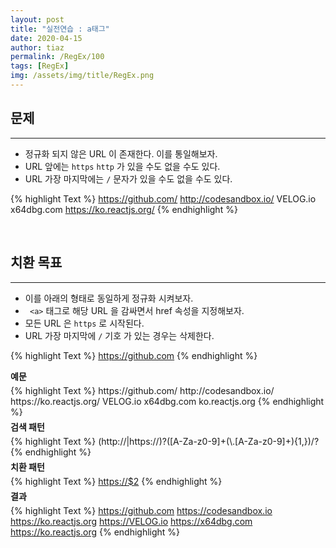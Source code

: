 ```yaml
---
layout: post
title: "실전연습 : a태그"
date: 2020-04-15
author: tiaz
permalink: /RegEx/100
tags: [RegEx]
img: /assets/img/title/RegEx.png
---
```

## 문제
---
- 정규화 되지 않은 URL 이 존재한다. 이를 통일해보자.
- URL 앞에는 `https` `http` 가 있을 수도 없을 수도 있다.
- URL 가장 마지막에는 `/` 문자가 있을 수도 없을 수도 있다.

{% highlight Text %}
https://github.com/
http://codesandbox.io/
VELOG.io
x64dbg.com
https://ko.reactjs.org/
{% endhighlight %}

<br>

## 치환 목표
---
- 이를 아래의 형태로 동일하게 정규화 시켜보자.
- ` <a>` 태그로 해당 URL 을 감싸면서 href 속성을 지정해보자.
- 모든 URL 은 `https` 로 시작된다.
- URL 가장 마지막에 `/` 기호 가 있는 경우는 삭제한다.

{% highlight Text %}
<a href="https://github.com/">https://github.com</a>
{% endhighlight %}
<br/>

<p style="margin: 5px 0;"><strong>예문</strong></p>
{% highlight Text %}
https://github.com/
http://codesandbox.io/
https://ko.reactjs.org/
VELOG.io
x64dbg.com
ko.reactjs.org
{% endhighlight %}
<br/>

<p style="margin: 5px 0;"><strong>검색 패턴</strong></p>
{% highlight Text %}
(http://|https://)?([A-Za-z0-9]+(\.[A-Za-z0-9]+){1,})/?
{% endhighlight %}
<br/>

<p style="margin: 5px 0;"><strong>치환 패턴</strong></p>
{% highlight Text %}
<a href="https://$2">https://$2</a>
{% endhighlight %}
<br/>

<p style="margin: 5px 0;"><strong>결과</strong></p>
{% highlight Text %}
<a href="https://github.com">https://github.com</a>
<a href="https://codesandbox.io">https://codesandbox.io</a>
<a href="https://ko.reactjs.org">https://ko.reactjs.org</a>
<a href="https://VELOG.io">https://VELOG.io</a>
<a href="https://x64dbg.com">https://x64dbg.com</a>
<a href="https://ko.reactjs.org">https://ko.reactjs.org</a>
{% endhighlight %}
<br/>